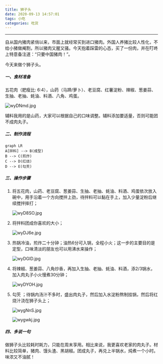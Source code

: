 ```yaml
---
title: 狮子头
date: 2020-09-13 14:57:01
tags: 小吃
categories: 吃货
---
```


-----

自从国内猪肉紧俏以来，市面上就经常买到进口猪肉。外国人养猪比较人性化，不给小猪做阉割，所以猪肉又腥又骚。今天抱着踩雷的心态，买了一份肉，并在叮咚上特意备注道：“只要中国猪肉！”。

今天来做个狮子头。

##### 一、食材准备

五花肉（肥瘦比: 6:4），山药（马蹄/萝卜）、老豆腐、红薯淀粉、辣椒、葱姜蒜、生抽、老抽、蚝油、料酒、八角、鸡蛋。

![wyDNmd.jpg](https://s1.ax1x.com/2020/09/15/wyDNmd.jpg)

辅料我用的是山药，大家可以根据自己的口味调整。辅料添加要适量，否则可能团不成肉丸子。

##### 二、制作流程

```mermaid
graph LR
A[拌料] --> B(成型)
B --> C(煎炸)
C --> D(红烧)
D --> E(勾芡)
```

##### 三、操作步骤

1. 将五花肉，山药、老豆腐、葱姜蒜、生抽、老抽、蚝油、料酒、鸡蛋依次放入碗中，用手沿着一个方向搅拌上劲，待拌料可以黏在手上，加入少量淀粉后继续搅拌摔打；

   ![wyD8SO.jpg](https://s1.ax1x.com/2020/09/15/wyD8SO.jpg)

2. 将拌料团成你喜欢的大小；

   ![wyDJ6e.jpg](https://s1.ax1x.com/2020/09/15/wyDJ6e.jpg)

3. 热锅冷油，煎炸二十分钟；油热6分可入锅，全程小火；这一步的主要目的是定型，口味清淡的朋友也可以用沸水来操作；

   ![wyDGlD.jpg](https://s1.ax1x.com/2020/09/15/wyDGlD.jpg)

4. 将辣椒、葱姜蒜、八角炒香，再加入生抽、老抽、蚝油、料酒，添2/3锅水，加入肉丸子小火慢煮30分钟；

   ![wyDYOH.jpg](https://s1.ax1x.com/2020/09/15/wyDYOH.jpg)

5. 勾芡 ；待锅内汤汁不多时，盛出肉丸子，然后加入水淀粉熬制挂锅，然后将红烧汁浇在狮子头上；

   ![wygNnS.jpg](https://s1.ax1x.com/2020/09/15/wygNnS.jpg)

   ![wygwkj.jpg](https://s1.ax1x.com/2020/09/15/wygwkj.jpg)

##### 四、多说一句

做狮子头比较耗时耗力，只能在周末享用。相比来说，我更喜欢老家的肉丸子。材料比较简单，猪肉、馒头渣、黑胡椒。团成丸子，再兑上半锅水，炖煮一个小时。味浓又不油腻！